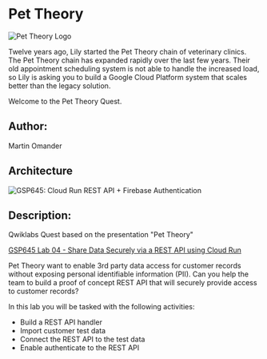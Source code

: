 # Pet Theory

![Pet Theory Logo](https://github.com/rosera/pettheory/blob/master/images/pet_theory_logo.png "Pet Theory")

Twelve years ago, Lily started the Pet Theory chain of veterinary clinics. The Pet Theory chain has expanded rapidly over the last few years. Their old appointment scheduling system is not able to handle the increased load, so Lily is asking you to build a Google Cloud Platform system that scales better than the legacy solution.

Welcome to the Pet Theory Quest.

## Author: 

Martin Omander

## Architecture

![GSP645: Cloud Run REST API + Firebase Authentication](https://github.com/rosera/pettheory/blob/master/images/gsp645-rest-api.png "Pet Theory - GSP645")

## Description: 

Qwiklabs Quest based on the presentation "Pet Theory"

[GSP645 Lab 04 - Share Data Securely via a REST API using Cloud Run](https://google.qwiklabs.com/catalog_lab/2167)

Pet Theory want to enable 3rd party data access for customer records without exposing personal identifiable information (PII). Can you help the team to build a proof of concept REST API that will securely provide access to customer records?

In this lab you will be tasked with the following activities:

* Build a REST API handler
* Import customer test data
* Connect the REST API to the test data
* Enable authenticate to the REST API

